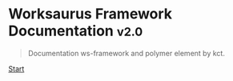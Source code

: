 # Worksaurus Framework Documentation <small>v2.0</small>

> Documentation ws-framework and polymer element by kct.

[Start](#homepage)


